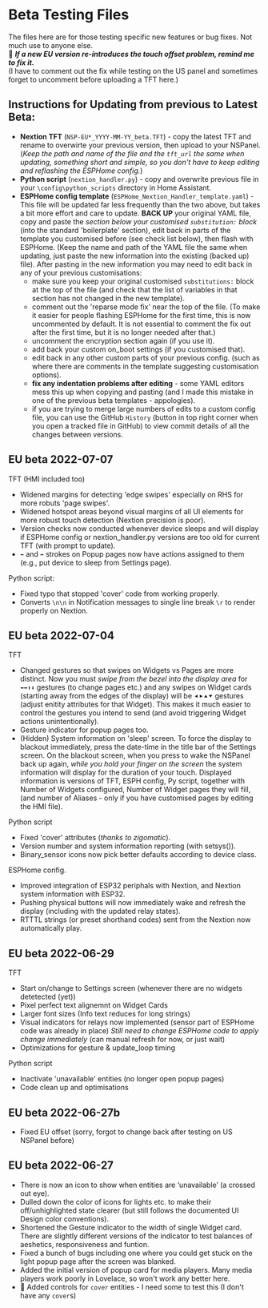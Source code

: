 # Beta Testing Files

The files here are for those testing specific new features or bug fixes.  Not much use to anyone else.  
🔶 **_If a new EU version re-introduces the touch offset problem, remind me to fix it._**  
(I have to comment out the fix while testing on the US panel and sometimes forget to uncomment before uploading a TFT here.)

## Instructions for Updating from previous to Latest Beta:
* **Nextion TFT** (`NSP-EU*_YYYY-MM-YY_beta.TFT`) - copy the latest TFT and rename to overwirte your previous version, then upload to your NSPanel. (_Keep the path and name of the file and the `tft_url` the same when updating, something short and simple, so you don't have to keep editing and reflashing the ESPHome config._)
* **Python script** (`nextion_handler.py`) - copy and overwrite previous file in your `\config\python_scripts` directory in Home Assistant.
* **ESPHome config template** (`ESPHome_Nextion_Handler_template.yaml`) - This file will be updated far less frequently than the two above, but takes a bit more effort and care to update. **BACK UP** your original YAML file, copy and paste the _section below your customised `substitution:` block_ (into the standard 'boilerplate' section), edit back in parts of the template you customised before (see check list below), then flash with ESPHome.  (Keep the name and path of the YAML file the same when updating, just paste the new information into the existing (backed up) file).  After pasting in the new information you may need to edit back in any of your previous customisations:
  * make sure you keep your original customised `substitutions:` block at the top of the file (and check that the list of variables in that section has not changed in the new template).
  * comment out the 'reparse mode fix' near the top of the file.  (To make it easier for people flashing ESPHome for the first time, this is now uncommented by default.  It is not essential to comment the fix out after the first time, but it is no longer needed after that.)
  * uncomment the encryption section again (if you use it).
  * add back your custom on_boot settings (if you customised that).
  * edit back in any other custom parts of your previous config. (such as where there are comments in the template suggesting customisation options).
  * **fix any indentation problems after editing** - some YAML editors mess this up when copying and pasting (and I made this mistake in one of the previous beta templates - appologies).
  * if you are trying to merge large numbers of edits to a custom config file, you can use the GitHub `History` (button in top right corner when you open a tracked file in GitHub) to view commit details of all the changes between versions.

## EU beta 2022-07-07
TFT (HMI included too)
* Widened margins for detecting 'edge swipes' especially on RHS for more robuts 'page swipes'.
* Widened hotspot areas beyond visual margins of all UI elements for more robust touch detection (Nextion precision is poor).
* Version checks now conducted whenever device sleeps and will display if ESPHome config or nextion_handler.py versions are too old for current TFT (with prompt to update).
* `⬅` and `➡` strokes on Popup pages now have actions assigned to them (e.g., put device to sleep from Settings page).

Python script:
* Fixed typo that stopped 'cover' code from working properly.
* Converts `\n\n` in Notification messages to single line break `\r` to render properly on Nextion.

## EU beta 2022-07-04
TFT
* Changed gestures so that swipes on Widgets vs Pages are more distinct.  Now you must _swipe from the bezel into the display area_ for `⬅➡⬆⬇` gestures (to change pages etc.) and any swipes on Widget cards (starting away from the edges of the display) will be `⯇⯈⯅⯆` gestures (adjust enitity attributes for that Widget).  This makes it much easier to control the gestures you intend to send (and avoid triggering Widget actions unintentionally).
* Gesture indicator for popup pages too.
* (Hidden) System information on 'sleep' screen.  To force the display to blackout immediately, press the date-time in the title bar of the Settings screen.  On the blackout screen, when you press to wake the NSPanel back up again, _while you hold your finger on the screen_ the system information will display for the duration of your touch.  Displayed information is versions of TFT, ESPH config, Py script, together with Number of Widgets configured, Number of Widget pages they will fill, (and number of Aliases - only if you have customised pages by editing the HMI file). 

Python script
* Fixed 'cover' attributes (_thanks to zigomatic_).
* Version number and system information reporting (with setsys()).
* Binary_sensor icons now pick better defaults according to device class.

ESPHome config.
* Improved integration of ESP32 periphals with Nextion, and Nextion system information with ESP32.
* Pushing physical buttons will now immediately wake and refresh the display (including with the updated relay states).
* RTTTL strings (or preset shorthand codes) sent from the Nextion now automatically play.

## EU beta 2022-06-29
TFT
* Start on/change to Settings screen (whenever there are no widgets detetected (yet))
* Pixel perfect text alignemnt on Widget Cards
* Larger font sizes (Info text reduces for long strings)
* Visual indicators for relays now implemented (sensor part of ESPHome code was already in place) 
_Still need to change ESPHome code to apply change immediately_ (can manual refresh for now, or just wait)
* Optimizations for gesture & update_loop timing

Python script
* Inactivate 'unavailable' entities (no longer open popup pages)
* Code clean up and optimisations

## EU beta 2022-06-27b
* Fixed EU offset (sorry, forgot to change back after testing on US NSPanel before)

## EU beta 2022-06-27
* There is now an icon to show when entities are ‘unavailable’ (a crossed out eye).
* Dulled down the color of icons for lights etc. to make their off/unhighlighted state clearer (but still follows the documented UI Design color conventions).
* Shortened the Gesture indicator to the width of single Widget card. There are slightly different versions of the indicator to test balances of aeshetics, responsiveness and funtion.
* Fixed a bunch of bugs including one where you could get stuck on the light popup page after the screen was blanked.
* Added the initial version of popup card for media players.  Many media players work poorly in Lovelace, so won't work any better here.
* 🔶 Added controls for `cover` entities - I need some to test this (I don't have any `cover`s)
